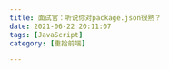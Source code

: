 ```yaml
---
title: 面试官：听说你对package.json很熟？
date: 2021-06-22 20:11:07
tags: [JavaScript]
category: [重拾前端]

---
```


